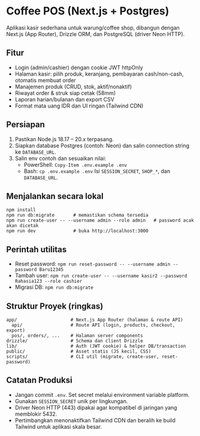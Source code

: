 # Coffee POS (Next.js + Postgres)

Aplikasi kasir sederhana untuk warung/coffee shop, dibangun dengan Next.js (App Router), Drizzle ORM, dan PostgreSQL (driver Neon HTTP).

## Fitur
- Login (admin/cashier) dengan cookie JWT httpOnly
- Halaman kasir: pilih produk, keranjang, pembayaran cash/non-cash, otomatis membuat order
- Manajemen produk (CRUD, stok, aktif/nonaktif)
- Riwayat order & struk siap cetak (58mm)
- Laporan harian/bulanan dan export CSV
- Format mata uang IDR dan UI ringan (Tailwind CDN)

## Persiapan
1. Pastikan Node.js 18.17 – 20.x terpasang.
2. Siapkan database Postgres (contoh: Neon) dan salin connection string ke `DATABASE_URL`.
3. Salin env contoh dan sesuaikan nilai:
   - PowerShell: `Copy-Item .env.example .env`
   - Bash: `cp .env.example .env`
   Isi `SESSION_SECRET`, `SHOP_*`, dan `DATABASE_URL`.

## Menjalankan secara lokal
```
npm install
npm run db:migrate       # memastikan schema tersedia
npm run create-user -- --username admin --role admin   # password acak akan dicetak
npm run dev              # buka http://localhost:3000
```

## Perintah utilitas
- Reset password: `npm run reset-password -- --username admin --password Baru12345`
- Tambah user: `npm run create-user -- --username kasir2 --password Rahasia123 --role cashier`
- Migrasi DB: `npm run db:migrate`

## Struktur Proyek (ringkas)
```
app/                    # Next.js App Router (halaman & route API)
  api/                  # Route API (login, products, checkout, export)
  pos/, orders/, ...    # Halaman server components
drizzle/                # Schema dan client Drizzle
lib/                    # Auth (JWT cookie) & helper DB/transaction
public/                 # Asset statis (JS kecil, CSS)
scripts/                # CLI util (migrate, create-user, reset-password)
```

## Catatan Produksi
- Jangan commit `.env`. Set secret melalui environment variable platform.
- Gunakan `SESSION_SECRET` unik per lingkungan.
- Driver Neon HTTP (443) dipakai agar kompatibel di jaringan yang memblokir 5432.
- Pertimbangkan menonaktifkan Tailwind CDN dan beralih ke build Tailwind untuk aplikasi skala besar.

